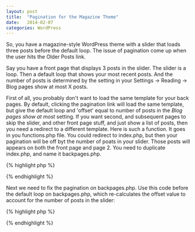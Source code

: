 ```yaml
---
layout: post
title:  "Pagination for the Magazine Theme"
date:   2014-02-07
categories: WordPress
---
```


So, you have a magazine-style WordPress theme with a slider that loads three posts before the default loop. The issue of pagination come up when the user hits the Older Posts link.

Say you have a front page that displays 3 posts in the slider. The slider is a loop. Then a default loop that shows your most recent posts. And the number of posts is determined by the setting in your Settings -> Reading -> Blog pages show at most X posts. 

First of all, you probably don't want to load the same template for your back pages. By default, clicking the pagination link will load the same template, but give the default loop and 'offset' equal to number of posts in the _Blog pages show at most_ setting. If you want second, and subsequent pages to skip the slider, and other front page stuff, and just show a list of posts, then you need a redirect to a different template. Here is such a function. It goes in you functions.php file. You could redirect to index.php, but then your pagination will be off byt the number of poats in your slider. Those posts will appears on both the front page and page 2.  You need to duplicate index.php, and name it backpages.php.  

{% highlight php %}
<?php
function our_template_redirect() {
    if ( (is_home()) && ( is_paged('2') ) ):
        include (get_stylesheet_directory() . '/backpages.php');
        exit;
    endif;
}
add_action( 'template_redirect', 'our_template_redirect' );
?>
{% endhighlight %}

Next we need to fix the pagination on backpages.php. Use this code before the default loop on backpages.php, which re-calculates the offset value to account for the number of posts in the slider:

{% highlight php %}
<?php			
	// We need an offset to account for the posts in the slider
	$offset = 3;
	
	// Next, determine how many posts per page you want, using WordPress's settings
	$ppp = get_option('posts_per_page');
	
	// What page are we on?
	$paged = get_query_var( 'paged' );
	
	// Manually determine page query offset: (offset + (current page minus one x posts per page)
	$page_offset = $offset + ( ($paged -1 ) * $ppp );
	
	// Define the query
	query_posts( 'offset=' . $page_offset );

	// Start the default loop
	if (have_posts()) : while (have_posts()) : the_post(); 
?>
{% endhighlight %}
